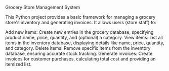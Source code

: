 Grocery Store Management System 

This Python project provides a basic framework for managing a grocery store's inventory and generating invoices. It allows users (store staff) to:

Add new items: Create new entries in the grocery database, specifying product name, price, quantity, and (optional) a category.
View items: List all items in the inventory database, displaying details like name, price, quantity, and category.
Delete items: Remove specific items from the inventory database, ensuring accurate stock tracking.
Generate invoices: Create invoices for customer purchases, calculating total cost and providing an itemized list.
